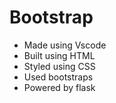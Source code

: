 # Bootstrap
- Made using Vscode
- Built using HTML
- Styled using CSS
- Used bootstraps
- Powered by flask